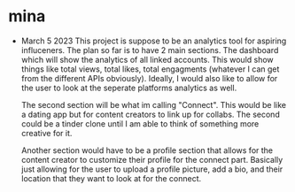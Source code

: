 # mina

- March 5 2023
    This project is suppose to be an analytics tool for aspiring influceners. The plan so far is to have 2 main sections. The dashboard which will show the analytics of all linked accounts. This would show things like total views, total likes, total engagments (whatever I can get from the different APIs obviously). Ideally, I would also like to allow for the user to look at the seperate platforms analytics as well.

    The second section will be what im calling "Connect". This would be like a dating app but for content creators to link up for collabs. The second could be a tinder clone until I am able to think of something more creative for it.

    Another section would have to be a profile section that allows for the content creator to customize their profile for the connect part. Basically just allowing for the user to upload a profile picture, add a bio, and their location that they want to look at for the connect.
